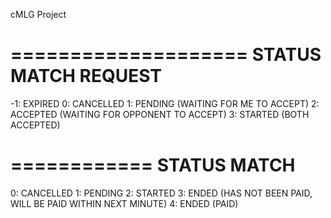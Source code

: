 cMLG Project




====================
STATUS MATCH REQUEST
====================
-1: EXPIRED
0: CANCELLED
1: PENDING (WAITING FOR ME TO ACCEPT)
2: ACCEPTED (WAITING FOR OPPONENT TO ACCEPT)
3: STARTED (BOTH ACCEPTED)

============
STATUS MATCH
============
0: CANCELLED
1: PENDING
2: STARTED
3: ENDED (HAS NOT BEEN PAID, WILL BE PAID WITHIN NEXT MINUTE)
4: ENDED (PAID)







